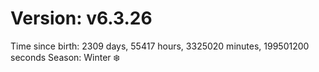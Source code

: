 # Version: v6.3.26
Time since birth: 2309 days, 55417 hours, 3325020 minutes, 199501200 seconds
Season: Winter ❄️
